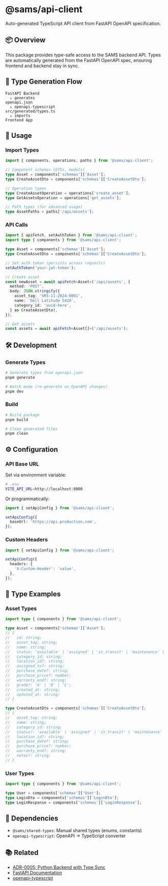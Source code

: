 # @sams/api-client

Auto-generated TypeScript API client from FastAPI OpenAPI specification.

## 📦 Overview

This package provides type-safe access to the SAMS backend API. Types are automatically generated from the FastAPI OpenAPI spec, ensuring frontend and backend stay in sync.

## 🔄 Type Generation Flow

```
FastAPI Backend
  ↓ generates
openapi.json
  ↓ openapi-typescript
src/generated/types.ts
  ↓ imports
Frontend App
```

## 🚀 Usage

### Import Types

```typescript
import { components, operations, paths } from '@sams/api-client';

// Component schemas (DTOs, models)
type Asset = components['schemas']['Asset'];
type CreateAssetDto = components['schemas']['CreateAssetDto'];

// Operation types
type CreateAssetOperation = operations['create_asset'];
type GetAssetsOperation = operations['get_assets'];

// Path types (for advanced usage)
type AssetPaths = paths['/api/assets'];
```

### API Calls

```typescript
import { apiFetch, setAuthToken } from '@sams/api-client';
import type { components } from '@sams/api-client';

type Asset = components['schemas']['Asset'];
type CreateAssetDto = components['schemas']['CreateAssetDto'];

// Set auth token (persists across requests)
setAuthToken('your-jwt-token');

// Create asset
const newAsset = await apiFetch<Asset>('/api/assets', {
  method: 'POST',
  body: JSON.stringify({
    asset_tag: 'SRS-11-2024-0001',
    name: 'Dell Latitude 5420',
    category_id: 'uuid-here',
  } as CreateAssetDto),
});

// Get assets
const assets = await apiFetch<Asset[]>('/api/assets');
```

## 🛠️ Development

### Generate Types

```bash
# Generate types from openapi.json
pnpm generate

# Watch mode (re-generate on OpenAPI changes)
pnpm dev
```

### Build

```bash
# Build package
pnpm build

# Clean generated files
pnpm clean
```

## ⚙️ Configuration

### API Base URL

Set via environment variable:

```bash
# .env
VITE_API_URL=http://localhost:8000
```

Or programmatically:

```typescript
import { setApiConfig } from '@sams/api-client';

setApiConfig({
  baseUrl: 'https://api.production.com',
});
```

### Custom Headers

```typescript
import { setApiConfig } from '@sams/api-client';

setApiConfig({
  headers: {
    'X-Custom-Header': 'value',
  },
});
```

## 📝 Type Examples

### Asset Types

```typescript
import type { components } from '@sams/api-client';

type Asset = components['schemas']['Asset'];
// {
//   id: string;
//   asset_tag: string;
//   name: string;
//   status: 'available' | 'assigned' | 'in_transit' | 'maintenance' | 'disposed';
//   category_id: string;
//   location_id?: string;
//   assigned_to?: string;
//   purchase_date?: string;
//   purchase_price?: number;
//   warranty_end?: string;
//   grade?: 'A' | 'B' | 'C';
//   created_at: string;
//   updated_at: string;
// }

type CreateAssetDto = components['schemas']['CreateAssetDto'];
// {
//   asset_tag: string;
//   name: string;
//   category_id: string;
//   status?: 'available' | 'assigned' | 'in_transit' | 'maintenance' | 'disposed';
//   location_id?: string;
//   purchase_date?: string;
//   purchase_price?: number;
//   warranty_end?: string;
//   notes?: string;
// }
```

### User Types

```typescript
import type { components } from '@sams/api-client';

type User = components['schemas']['User'];
type LoginDto = components['schemas']['LoginDto'];
type LoginResponse = components['schemas']['LoginResponse'];
```

## 🔗 Dependencies

- `@sams/shared-types`: Manual shared types (enums, constants)
- `openapi-typescript`: OpenAPI → TypeScript converter

## 📚 Related

- [ADR-0005: Python Backend with Type Sync](../../docs/architecture/adr/0005-python-backend-with-type-sync.md)
- [FastAPI Documentation](https://fastapi.tiangolo.com/)
- [openapi-typescript](https://github.com/drwpow/openapi-typescript)

